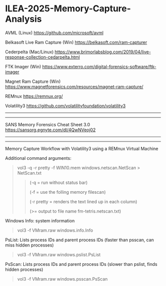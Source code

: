 # ILEA-2025-Memory-Capture-Analysis

AVML (Linux)
https://github.com/microsoft/avml

Belkasoft Live Ram Capture (Win)
https://belkasoft.com/ram-capturer

Cederpelta (Mac/Linux)
https://www.brimorlabsblog.com/2019/04/live-response-collection-cedarpelta.html

FTK Imager (Win)
https://www.exterro.com/digital-forensics-software/ftk-imager

Magnet Ram Capture (Win)
https://www.magnetforensics.com/resources/magnet-ram-capture/

REMnux
https://remnux.org/

Volatility3
https://github.com/volatilityfoundation/volatility3

-----
-----
SANS Memory Forensics Cheat Sheet 3.0
https://sansorg.egnyte.com/dl/4QwNVeoj02

-----
-----
Memory Capture Workflow with Volatility3 using a REMnux Virtual Machine

Additional command arguments:
>vol3 -q -r pretty -f WIN10.mem windows.netscan.NetScan > NetScan.txt
>> (-q = run without status bar)
>> 
>> (-f = use the folling memory filescan)
>> 
>> (-r pretty = renders the text lined up in each column)
>> 
>> (>= output to file name fm-tetris.netscan.txt)
    

Windows Info: system information
> vol3 -f VMram.raw windows.info.Info

PsList: Lists process IDs and parent process IDs (faster than psscan, can miss hidden processes)
> vol3 -f VMram.raw windows.pslist.PsList

PsScan: Lists process IDs and parent process IDs (slower than pslist, finds hidden processes)
> vol3 -f VMram.raw windows.psscan.PsScan

